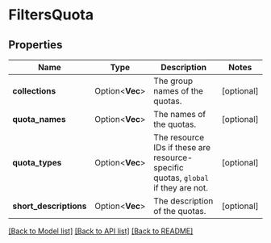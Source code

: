 # FiltersQuota

## Properties

Name | Type | Description | Notes
------------ | ------------- | ------------- | -------------
**collections** | Option<**Vec<String>**> | The group names of the quotas. | [optional]
**quota_names** | Option<**Vec<String>**> | The names of the quotas. | [optional]
**quota_types** | Option<**Vec<String>**> | The resource IDs if these are resource-specific quotas, `global` if they are not. | [optional]
**short_descriptions** | Option<**Vec<String>**> | The description of the quotas. | [optional]

[[Back to Model list]](../README.md#documentation-for-models) [[Back to API list]](../README.md#documentation-for-api-endpoints) [[Back to README]](../README.md)


